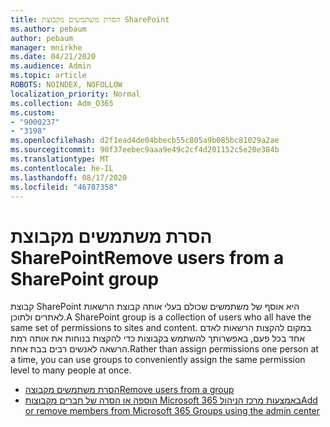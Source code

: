 ```yaml
---
title: הסרת משתמשים מקבוצת SharePoint
ms.author: pebaum
author: pebaum
manager: mnirkhe
ms.date: 04/21/2020
ms.audience: Admin
ms.topic: article
ROBOTS: NOINDEX, NOFOLLOW
localization_priority: Normal
ms.collection: Adm_O365
ms.custom:
- "9000237"
- "3198"
ms.openlocfilehash: d2f1ead4de04bbecb55c805a9b085bc81029a2ae
ms.sourcegitcommit: 90f37eebec9aaa9e49c2cf4d201152c5e20e384b
ms.translationtype: MT
ms.contentlocale: he-IL
ms.lasthandoff: 08/17/2020
ms.locfileid: "46787358"
---
```

# <a name="remove-users-from-a-sharepoint-group"></a><span data-ttu-id="c3546-102">הסרת משתמשים מקבוצת SharePoint</span><span class="sxs-lookup"><span data-stu-id="c3546-102">Remove users from a SharePoint group</span></span>

<span data-ttu-id="c3546-103">קבוצת SharePoint היא אוסף של משתמשים שכולם בעלי אותה קבוצת הרשאות לאתרים ולתוכן.</span><span class="sxs-lookup"><span data-stu-id="c3546-103">A SharePoint group is a collection of users who all have the same set of permissions to sites and content.</span></span> <span data-ttu-id="c3546-104">במקום להקצות הרשאות לאדם אחד בכל פעם, באפשרותך להשתמש בקבוצות כדי להקצות בנוחות את אותה רמת הרשאה לאנשים רבים בבת אחת.</span><span class="sxs-lookup"><span data-stu-id="c3546-104">Rather than assign permissions one person at a time, you can use groups to conveniently assign the same permission level to many people at once.</span></span>

- [<span data-ttu-id="c3546-105">הסרת משתמשים מקבוצה</span><span class="sxs-lookup"><span data-stu-id="c3546-105">Remove users from a group</span></span>](https://docs.microsoft.com/sharepoint/customize-sharepoint-site-permissions#remove-users-from-a-group)
- [<span data-ttu-id="c3546-106">הוספה או הסרה של חברים מקבוצות Microsoft 365 באמצעות מרכז הניהול</span><span class="sxs-lookup"><span data-stu-id="c3546-106">Add or remove members from Microsoft 365 Groups using the admin center</span></span>](https://docs.microsoft.com/microsoft-365/admin/create-groups/add-or-remove-members-from-groups)
